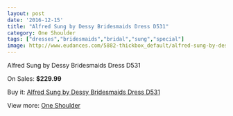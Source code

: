 ```yaml
---
layout: post
date: '2016-12-15'
title: "Alfred Sung by Dessy Bridesmaids Dress D531"
category: One Shoulder
tags: ["dresses","bridesmaids","bridal","sung","special"]
image: http://www.eudances.com/5882-thickbox_default/alfred-sung-by-dessy-bridesmaids-dress-d531.jpg
---
```

Alfred Sung by Dessy Bridesmaids Dress D531

On Sales: **$229.99**
<a href="https://www.eudances.com/en/one-shoulder/2072-alfred-sung-by-dessy-bridesmaids-dress-d531.html"><amp-img layout="responsive" width="600" height="600" src="//www.eudances.com/5882-thickbox_default/alfred-sung-by-dessy-bridesmaids-dress-d531.jpg" alt="Alfred Sung by Dessy Bridesmaids Dress D531 0" /></a>
<a href="https://www.eudances.com/en/one-shoulder/2072-alfred-sung-by-dessy-bridesmaids-dress-d531.html"><amp-img layout="responsive" width="600" height="600" src="//www.eudances.com/5883-thickbox_default/alfred-sung-by-dessy-bridesmaids-dress-d531.jpg" alt="Alfred Sung by Dessy Bridesmaids Dress D531 1" /></a>

Buy it: [Alfred Sung by Dessy Bridesmaids Dress D531](https://www.eudances.com/en/one-shoulder/2072-alfred-sung-by-dessy-bridesmaids-dress-d531.html "Alfred Sung by Dessy Bridesmaids Dress D531")

View more: [One Shoulder](https://www.eudances.com/en/23-one-shoulder "One Shoulder")
